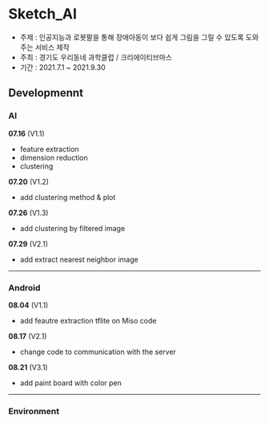 # Sketch_AI
- 주제 : 인공지능과 로봇팔을 통해 장애아동이 보다 쉽게 그림을 그릴 수 있도록 도와주는 서비스 제작
- 주최 : 경기도 우리동네 과학클럽 / 크리에이티브마스
- 기간 : 2021.7.1 ~ 2021.9.30

## Developmennt
### AI
__07.16__ (V1.1)  
- feature extraction
- dimension reduction 
- clustering  

__07.20__ (V1.2)   
- add clustering method & plot

__07.26__ (V1.3)   
- add clustering by filtered image

__07.29__ (V2.1)
- add extract nearest neighbor image

--------------------------------------------
### Android
__08.04__ (V1.1)
- add feautre extraction tflite on Miso code  

__08.17__ (V2.1)
- change code to communication with the server  

__08.21__ (V3.1)
- add paint board with color pen
--------------------------------------------
### Environment
